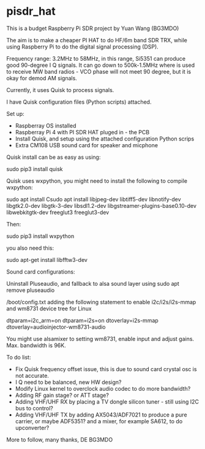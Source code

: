 # pisdr_hat

This is a budget Raspberry Pi SDR project by Yuan Wang (BG3MDO)

The aim is to make a cheaper PI HAT to do HF/6m band SDR TRX, while using Raspberry Pi to do the digital signal processing (DSP).

Frequency range: 3.2MHz to 58MHz, in this range, Si5351 can produce good 90-degree I Q signals. It can go down to 500k-1.5MHz where is used to receive MW band radios - VCO phase will not meet 90 degree, but it is okay for demod AM signals. 

Currently, it uses Quisk to process signals.

I have Quisk configuration files (Python scripts) attached.

Set up:
  - Raspberray OS installed
  - Raspberray Pi 4 with PI SDR HAT pluged in - the PCB
  - Install Quisk, and setup using the attached configuration Python scrips
  - Extra CM108 USB sound card for speaker and micphone

Quisk install can be as easy as using:

sudo pip3 install quisk

Quisk uses wxpython, you might need to install the following to compile wxpython:

sudo apt install Csudo apt install libjpeg-dev libtiff5-dev libnotify-dev libgtk2.0-dev libgtk-3-dev libsdl1.2-dev libgstreamer-plugins-base0.10-dev libwebkitgtk-dev freeglut3 freeglut3-dev

Then:

sudo pip3 install wxpython

you also need this:

sudo apt-get install libfftw3-dev

Sound card configurations:

Uninstall Pluseaudio, and fallback to alsa sound layer using 
sudo apt remove pluseaudio

/boot/config.txt adding the following statement to enable i2c/i2s/i2s-mmap and wm8731 device tree for Linux

dtparam=i2c_arm=on
dtparam=i2s=on
dtoverlay=i2s-mmap
dtoverlay=audioinjector-wm8731-audio

You might use alsamixer to setting wm8731, enable input and adjust gains. Max. bandwidth is 96K.

To do list:
  - Fix Quisk frequency offset issue, this is due to sound card crystal osc is not accurate.
  - I Q need to be balanced, new HW design?
  - Modify Linux kernel to overclock audio codec to do more bandwidth?
  - Adding RF gain stage? or ATT stage?
  - Adding VHF/UHF RX by placing a TV dongle silicon tuner - still using I2C bus to control?
  - Adding VHF/UHF TX by adding AX5043/ADF7021 to produce a pure carrier, or maybe ADF5351? and a mixer, for example SA612, to do upconverter?

More to follow, many thanks, DE BG3MDO
